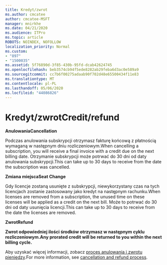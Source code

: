 ```yaml
---
title: Kredyt/zwrot
ms.author: cmcatee
author: cmcatee-MSFT
manager: mnirkhe
ms.date: 04/21/2020
ms.audience: ITPro
ms.topic: article
ROBOTS: NOINDEX, NOFOLLOW
localization_priority: Normal
ms.custom:
- "897"
- "1500035"
ms.assetid: 5f76890d-3f85-430b-95fd-dcab42624745
ms.openlocfilehash: beb3574cb94f5ede8282ab29feba6d3ac0e589a9
ms.sourcegitcommit: cc7b6f00275adaab90f702d48e65500434f11e83
ms.translationtype: MT
ms.contentlocale: pl-PL
ms.lasthandoff: 05/06/2020
ms.locfileid: "44086826"
---
```

# <a name="creditrefund"></a><span data-ttu-id="f4983-102">Kredyt/zwrot</span><span class="sxs-lookup"><span data-stu-id="f4983-102">Credit/refund</span></span>

<span data-ttu-id="f4983-103">**Anulowania**</span><span class="sxs-lookup"><span data-stu-id="f4983-103">**Cancellation**</span></span>
  
<span data-ttu-id="f4983-104">Podczas anulowania subskrypcji otrzymasz fakturę końcową z płatnością wymaganą w następnym dniu rozliczeniowym.</span><span class="sxs-lookup"><span data-stu-id="f4983-104">When cancelling a subscription, you will receive a final invoice with a credit due on the next billing date.</span></span> <span data-ttu-id="f4983-105">Otrzymanie subskrypcji może potrwać do 30 dni od daty anulowania subskrypcji.</span><span class="sxs-lookup"><span data-stu-id="f4983-105">This can take up to 30 days to receive from the date the subscription was cancelled.</span></span>
  
<span data-ttu-id="f4983-106">**Zmiana miejsca**</span><span class="sxs-lookup"><span data-stu-id="f4983-106">**Seat Change**</span></span>
  
<span data-ttu-id="f4983-107">Gdy licencje zostaną usunięte z subskrypcji, niewykorzystany czas na tych licencjach zostanie zastosowany jako kredyt na następnym rachunku.</span><span class="sxs-lookup"><span data-stu-id="f4983-107">When licenses are removed from a subscription, the unused time on these licenses will be applied as a credit on the next bill.</span></span> <span data-ttu-id="f4983-108">Może to potrwać do 30 dni od daty usunięcia licencji.</span><span class="sxs-lookup"><span data-stu-id="f4983-108">This can take up to 30 days to receive from the date the licenses are removed.</span></span>

<span data-ttu-id="f4983-109">**Zwrot**</span><span class="sxs-lookup"><span data-stu-id="f4983-109">**Refund**</span></span>

<span data-ttu-id="f4983-110">**Zwrot odpowiedniej ilości środków otrzymasz w następnym cyklu rozliczeniowym.**</span><span class="sxs-lookup"><span data-stu-id="f4983-110">**Any prorated credit will be returned to you within the next billing cycle.**</span></span>

<span data-ttu-id="f4983-111">Aby uzyskać więcej informacji, zobacz [proces anulowania i zwrotu pieniędzy](https://docs.microsoft.com/microsoft-365/commerce/subscriptions/cancel-your-subscription?view=o365-worldwide).</span><span class="sxs-lookup"><span data-stu-id="f4983-111">For more information, see [cancellation and refund process](https://docs.microsoft.com/microsoft-365/commerce/subscriptions/cancel-your-subscription?view=o365-worldwide).</span></span> 
